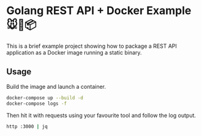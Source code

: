# Golang REST API + Docker Example 🐭🐳📦

This is a brief example project showing how to package a REST API application as a Docker image running a static binary.

## Usage

Build the image and launch a container.

```sh
docker-compose up --build -d
docker-compose logs -f
```

Then hit it with requests using your favourite tool and follow the log output.

```sh
http :3000 | jq
```
